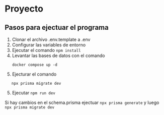 # Proyecto

## Pasos para ejectuar el programa

1. Clonar el archivo .env.template a .env
2. Configurar las variables de entorno
3. Ejecutar el comando `npm install`
4. Levantar las bases de datos con el comando
   ```
   docker compose up -d
   ```
5. Ejecturar el comando

```
   npx prisma migrate dev
```

5. Ejecutar `npm run dev`

Si hay cambios en el schema.prisma ejectuar `npx prisma generate` y luego `npx prisma migrate dev`
